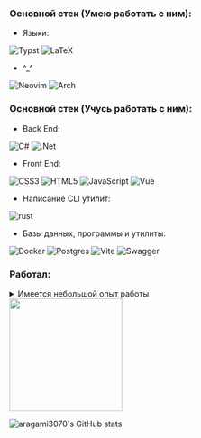 ### Основной стек (Умею работать с ним):
- Языки:

![Typst](https://img.shields.io/badge/typst-%23239dad.svg?style=for-the-badge&logo=typst&logoColor=white) ![LaTeX](https://img.shields.io/badge/latex-%23008080.svg?style=for-the-badge&logo=latex&logoColor=white)
- ^\_^

![Neovim](https://img.shields.io/badge/Neovim-57A143?style=for-the-badge&logo=neovim&logoColor=000) ![Arch](https://img.shields.io/badge/Arch%20Linux-000000?style=for-the-badge&logo=arch-linux)

### Основной стек (Учусь работать с ним):

- Back End:

![C#](https://img.shields.io/badge/c%23-%23239120.svg?style=for-the-badge&logo=csharp&logoColor=white) ![.Net](https://img.shields.io/badge/.NET-5C2D91?style=for-the-badge&logo=.net&logoColor=white)

- Front End:

![CSS3](https://img.shields.io/badge/css3-%231572B6.svg?style=for-the-badge&logo=css3&logoColor=white) ![HTML5](https://img.shields.io/badge/html5-%23E34F26.svg?style=for-the-badge&logo=html5&logoColor=white) ![JavaScript](https://img.shields.io/badge/javascript-%23323330.svg?style=for-the-badge&logo=javascript&logoColor=%23F7DF1E) ![Vue](https://img.shields.io/badge/VUE.JS-000000?style=for-the-badge&logo=vuedotjs&logoColor=44E192)

- Написание CLI утилит:

![rust](https://img.shields.io/badge/rust-%23000000.svg?style=for-the-badge&logo=rust&logoColor=B7410E)

- Базы данных, программы и утилиты:

![Docker](https://img.shields.io/badge/docker-%230db7ed.svg?style=for-the-badge&logo=docker&logoColor=white) ![Postgres](https://img.shields.io/badge/postgres-%23316192.svg?style=for-the-badge&logo=postgresql&logoColor=white) ![Vite](https://img.shields.io/badge/vite-%23646CFF.svg?style=for-the-badge&logo=vite&logoColor=white) ![Swagger](https://img.shields.io/badge/-Swagger-%23Clojure?style=for-the-badge&logo=swagger&logoColor=white)

### Работал:
<details>
  <summary>Имеется небольшой опыт работы</summary>

- Языки:

![C++](https://img.shields.io/badge/c++-%2300599C.svg?style=for-the-badge&logo=c%2B%2B&logoColor=white) ![Python](https://img.shields.io/badge/python-3670A0?style=for-the-badge&logo=python&logoColor=ffdd54)

- Фреймворки и библиотеки:

![FastAPI](https://img.shields.io/badge/FastAPI-005571?style=for-the-badge&logo=fastapi)

- Базы данных, программы и утилиты:

![CMake](https://img.shields.io/badge/CMake-%23008FBA.svg?style=for-the-badge&logo=cmake&logoColor=white)

</details>

<a href="https://github.com/anuraghazra/github-readme-stats">
  <img height=200 align="center" src="https://github-readme-stats.vercel.app/api/top-langs/?username=aragami3070&theme=dark&hide_border=false&include_all_commits=true&count_private=true&layout=compact" />
</a>

![aragami3070's GitHub stats](https://github-readme-stats.vercel.app/api?username=aragami3070&show_icons=true&theme=radical)
